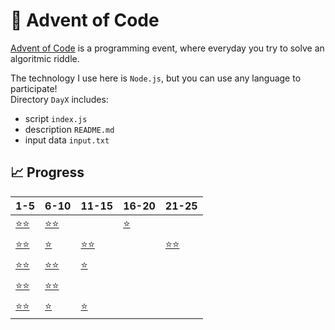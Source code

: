 # 🎄 Advent of Code

[Advent of Code](https://adventofcode.com/) is a programming event, where everyday you try to solve an algoritmic riddle.

The technology I use here is `Node.js`, but you can use any language to participate!\
Directory `DayX` includes: 
* script `index.js` 
* description `README.md`
* input data `input.txt`


## 📈 Progress
| 1-5 | 6-10 | 11-15 | 16-20 | 21-25 |
|---|---|---|---|---|
|[⭐⭐](https://github.com/TheSylwio/advent-of-code/tree/master/src/Day1)|[⭐⭐](https://github.com/TheSylwio/advent-of-code/tree/master/src/Day6)| |[⭐](https://github.com/TheSylwio/advent-of-code/tree/master/src/Day16)| |
|[⭐⭐](https://github.com/TheSylwio/advent-of-code/tree/master/src/Day2)|[⭐](https://github.com/TheSylwio/advent-of-code/tree/master/src/Day7)|[⭐⭐](https://github.com/TheSylwio/advent-of-code/tree/master/src/Day12)| |[⭐⭐](https://github.com/TheSylwio/advent-of-code/tree/master/src/Day22)|
|[⭐⭐](https://github.com/TheSylwio/advent-of-code/tree/master/src/Day3)|[⭐⭐](https://github.com/TheSylwio/advent-of-code/tree/master/src/Day8)|[⭐](https://github.com/TheSylwio/advent-of-code/tree/master/src/Day13)| | |
|[⭐⭐](https://github.com/TheSylwio/advent-of-code/tree/master/src/Day4)|[⭐⭐](https://github.com/TheSylwio/advent-of-code/tree/master/src/Day9)| | | |
|[⭐⭐](https://github.com/TheSylwio/advent-of-code/tree/master/src/Day5)|[⭐](https://github.com/TheSylwio/advent-of-code/tree/master/src/Day10)|[⭐](https://github.com/TheSylwio/advent-of-code/tree/master/src/Day15)| | |
